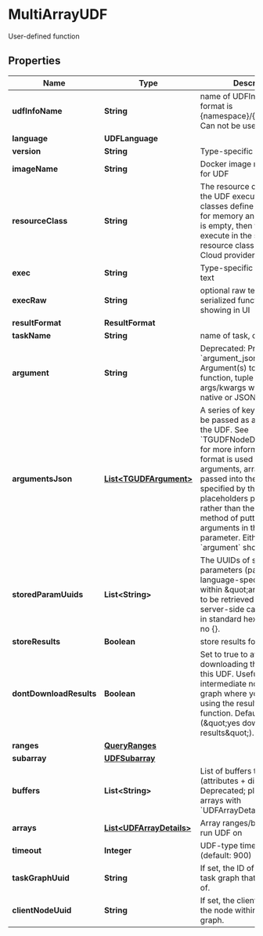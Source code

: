 

# MultiArrayUDF

User-defined function

## Properties

Name | Type | Description | Notes
------------ | ------------- | ------------- | -------------
**udfInfoName** | **String** | name of UDFInfo to run, format is {namespace}/{udf_name}. Can not be used with exec |  [optional]
**language** | **UDFLanguage** |  |  [optional]
**version** | **String** | Type-specific version |  [optional]
**imageName** | **String** | Docker image name to use for UDF |  [optional]
**resourceClass** | **String** | The resource class to use for the UDF execution. Resource classes define resource limits for memory and CPUs. If this is empty, then the UDF will execute in the standard resource class of the TileDB Cloud provider.  |  [optional]
**exec** | **String** | Type-specific executable text |  [optional]
**execRaw** | **String** | optional raw text to store of serialized function, used for showing in UI |  [optional]
**resultFormat** | **ResultFormat** |  |  [optional]
**taskName** | **String** | name of task, optional |  [optional]
**argument** | **String** | Deprecated: Prefer to use &#x60;argument_json&#x60; instead. Argument(s) to pass to UDF function, tuple or list of args/kwargs which can be in native or JSON format  |  [optional]
**argumentsJson** | [**List&lt;TGUDFArgument&gt;**](TGUDFArgument.md) | A series of key-value pairs to be passed as arguments into the UDF. See &#x60;TGUDFNodeData.arguments&#x60; for more information. If this format is used to pass arguments, arrays will be passed into the UDF as specified by the Node placeholders passed in here, rather than the classic method of putting all array arguments in the first parameter. Either this or &#x60;argument&#x60; should be set.  |  [optional]
**storedParamUuids** | **List&lt;String&gt;** | The UUIDs of stored input parameters (passed in a language-specific format within \&quot;argument\&quot;) to be retrieved from the server-side cache. Serialized in standard hex format with no {}. |  [optional]
**storeResults** | **Boolean** | store results for later retrieval |  [optional]
**dontDownloadResults** | **Boolean** | Set to true to avoid downloading the results of this UDF. Useful for intermediate nodes in a task graph where you will not be using the results of your function. Defaults to false (\&quot;yes download results\&quot;). |  [optional]
**ranges** | [**QueryRanges**](QueryRanges.md) |  |  [optional]
**subarray** | [**UDFSubarray**](UDFSubarray.md) |  |  [optional]
**buffers** | **List&lt;String&gt;** | List of buffers to fetch (attributes + dimensions). Deprecated; please set arrays with &#x60;UDFArrayDetails&#x60;. |  [optional]
**arrays** | [**List&lt;UDFArrayDetails&gt;**](UDFArrayDetails.md) | Array ranges/buffer into to run UDF on |  [optional]
**timeout** | **Integer** | UDF-type timeout in seconds (default: 900) |  [optional]
**taskGraphUuid** | **String** | If set, the ID of the log for the task graph that this was part of.  |  [optional]
**clientNodeUuid** | **String** | If set, the client-defined ID of the node within this task&#39;s graph.  |  [optional]



